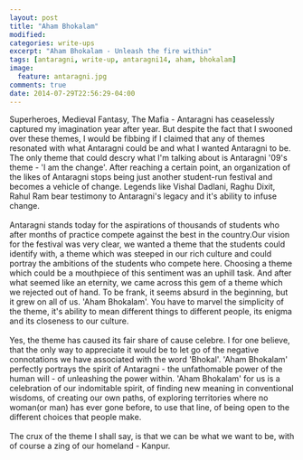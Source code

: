 ```yaml
---
layout: post
title: "Aham Bhokalam"
modified:
categories: write-ups
excerpt: "Aham Bhokalam - Unleash the fire within"
tags: [antaragni, write-up, antaragni14, aham, bhokalam]
image:
  feature: antaragni.jpg
comments: true
date: 2014-07-29T22:56:29-04:00
---
```


Superheroes, Medieval Fantasy, The Mafia - Antaragni has ceaselessly captured my imagination year after year. But despite the fact that I swooned over these themes, I would be fibbing if I claimed that any of themes resonated with what Antaragni could be and what I wanted Antaragni to be. The only theme that could descry what I'm talking about is Antaragni '09's theme - 'I am the change'. After reaching a certain point, an organization of the likes of Antaragni stops being just another student-run festival and becomes a vehicle of change. Legends like Vishal Dadlani, Raghu Dixit, Rahul Ram bear testimony to Antaragni's legacy and it's ability to infuse change.<br/><br/>
Antaragni stands today for the aspirations of thousands of students who after months of practice compete against the best in the country.Our vision for the festival was very clear, we wanted a theme that the students could identify with, a theme which was steeped in our rich culture and could portray the ambitions of the students who compete here. Choosing a theme which could be a mouthpiece of this sentiment was an uphill task. And after what seemed like an eternity, we came across this gem of a theme which we rejected out of hand. To be frank, it seems absurd in the beginning, but it  grew on all of us. 'Aham Bhokalam'. You have to marvel the simplicity of the theme, it's ability to mean different things to different people, its enigma and its closeness to our culture.<br/><br/>
Yes, the theme has caused its fair share of cause celebre. I for one believe, that the only way to appreciate it would be to let go of the negative connotations we have associated with the word 'Bhokal'. 'Aham Bhokalam' perfectly portrays the spirit of Antaragni - the unfathomable power of the human will - of unleashing the power within. 'Aham Bhokalam' for us is a celebration of our indomitable spirit, of finding new meaning in conventional wisdoms, of creating our own paths, of exploring territories where no woman(or man) has ever gone before, to use that line, of being open to the different choices that people make.<br/><br/>
The crux of the theme I shall say, is that we can be what we want to be, with of course a zing of our homeland - Kanpur.
